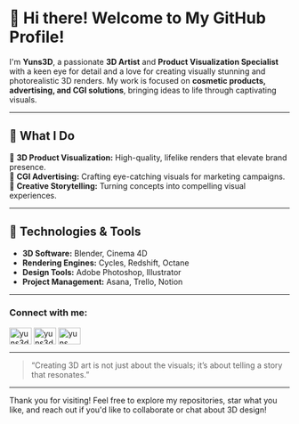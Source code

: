 # 👋 Hi there! Welcome to My GitHub Profile!

I'm **Yuns3D**, a passionate **3D Artist** and **Product Visualization Specialist** with a keen eye for detail and a love for creating visually stunning and photorealistic 3D renders. My work is focused on **cosmetic products, advertising, and CGI solutions**, bringing ideas to life through captivating visuals.

---

## 🌟 What I Do

🔹 **3D Product Visualization:** High-quality, lifelike renders that elevate brand presence.  
🔹 **CGI Advertising:** Crafting eye-catching visuals for marketing campaigns.  
🔹 **Creative Storytelling:** Turning concepts into compelling visual experiences.

---

## 🔧 Technologies & Tools

- **3D Software:** Blender, Cinema 4D  
- **Rendering Engines:** Cycles, Redshift, Octane  
- **Design Tools:** Adobe Photoshop, Illustrator  
- **Project Management:** Asana, Trello, Notion


---


<h3 align="left">Connect with me:</h3>
<p align="left">
<a href="https://linkedin.com/in/yuns3d" target="blank"><img align="center" src="https://raw.githubusercontent.com/rahuldkjain/github-profile-readme-generator/master/src/images/icons/Social/linked-in-alt.svg" alt="yuns3d" height="30" width="40" /></a>
<a href="https://instagram.com/yuns3d" target="blank"><img align="center" src="https://raw.githubusercontent.com/rahuldkjain/github-profile-readme-generator/master/src/images/icons/Social/instagram.svg" alt="yuns3d" height="30" width="40" /></a>
<a href="https://www.behance.net/yuns 3d" target="blank"><img align="center" src="https://raw.githubusercontent.com/rahuldkjain/github-profile-readme-generator/master/src/images/icons/Social/behance.svg" alt="yuns 3d" height="30" width="40" /></a>
</p>

---

> “Creating 3D art is not just about the visuals; it’s about telling a story that resonates.”

---

Thank you for visiting! Feel free to explore my repositories, star what you like, and reach out if you'd like to collaborate or chat about 3D design!
